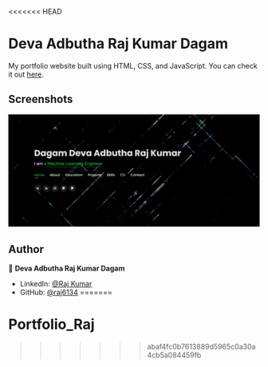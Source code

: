 <<<<<<< HEAD
# Deva Adbutha Raj Kumar Dagam

My portfolio website built using HTML, CSS, and JavaScript. You can check it out [here](https://rajportfolio.xyz).



## Screenshots

<p float="center">
    <img src="https://github.com/raj6134/Portfolio_Raj/blob/main/Screenshot%20(40).png" width="800">
</p>



## Author

👤 **Deva Adbutha Raj Kumar Dagam**

* LinkedIn: [@Raj Kumar](https://www.linkedin.com/in/loveu3000)
* GitHub: [@raj6134](https://github.com/raj6134)
=======
# Portfolio_Raj
>>>>>>> abaf4fc0b7613889d5965c0a30a4cb5a084459fb
